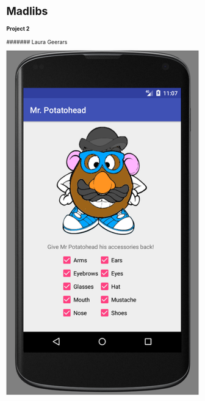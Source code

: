 # Madlibs
#### Project 2
####### Laura Geerars

![alt text](https://github.com/LauraGeerars/LauraGeerars-pset1/blob/master/doc/Schermafdruk%202017-11-03%2011.07.28.png)
